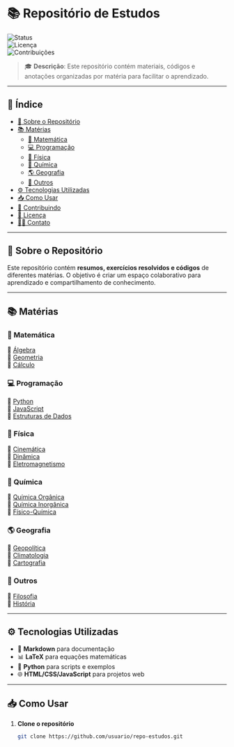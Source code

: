 # 📚 Repositório de Estudos  

![Status](https://img.shields.io/badge/status-ativo-brightgreen)  
![Licença](https://img.shields.io/badge/licença-MIT-blue)  
![Contribuições](https://img.shields.io/badge/contribuições-bem--vindas-brightgreen)  

> 🎓 **Descrição**: Este repositório contém materiais, códigos e anotações organizadas por matéria para facilitar o aprendizado.  

---

## 🎯 **Índice**
- [📌 Sobre o Repositório](#-sobre-o-repositório)
- [📚 Matérias](#-matérias)
  - [📐 Matemática](#-matemática)
  - [💻 Programação](#-programação)
  - [🔬 Física](#-física)
  - [🧪 Química](#-química)
  - [🌎 Geografia](#-geografia)
  - [📖 Outros](#-outros)
- [⚙️ Tecnologias Utilizadas](#️-tecnologias-utilizadas)
- [📥 Como Usar](#-como-usar)
- [🤝 Contribuindo](#-contribuindo)
- [📝 Licença](#-licença)
- [👨‍💻 Contato](#-contato)

---

## 📌 **Sobre o Repositório**  

Este repositório contém **resumos, exercícios resolvidos e códigos** de diferentes matérias. O objetivo é criar um espaço colaborativo para aprendizado e compartilhamento de conhecimento.  

---

## 📚 **Matérias**  

### 📐 Matemática  
📂 [Álgebra](matematica/algebra.md)  
📂 [Geometria](matematica/geometria.md)  
📂 [Cálculo](matematica/calculo.md)  

### 💻 Programação  
📂 [Python](programacao/python.md)  
📂 [JavaScript](programacao/javascript.md)  
📂 [Estruturas de Dados](programacao/estruturas_dados.md)  

### 🔬 Física  
📂 [Cinemática](fisica/cinematica.md)  
📂 [Dinâmica](fisica/dinamica.md)  
📂 [Eletromagnetismo](fisica/eletromagnetismo.md)  

### 🧪 Química  
📂 [Química Orgânica](quimica/organica.md)  
📂 [Química Inorgânica](quimica/inorganica.md)  
📂 [Físico-Química](quimica/fisicoquimica.md)  

### 🌎 Geografia  
📂 [Geopolítica](geografia/geopolitica.md)  
📂 [Climatologia](geografia/climatologia.md)  
📂 [Cartografia](geografia/cartografia.md)  

### 📖 Outros  
📂 [Filosofia](outros/filosofia.md)  
📂 [História](outros/historia.md)  

---

## ⚙️ **Tecnologias Utilizadas**  

- 📝 **Markdown** para documentação  
- 📊 **LaTeX** para equações matemáticas  
- 🐍 **Python** para scripts e exemplos  
- 🌐 **HTML/CSS/JavaScript** para projetos web  

---

## 📥 **Como Usar**  

1. **Clone o repositório**  
   ```sh
   git clone https://github.com/usuario/repo-estudos.git
